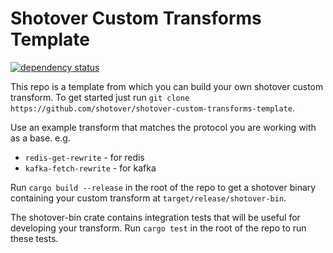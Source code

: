 # Shotover Custom Transforms Template

[![dependency status](https://deps.rs/repo/github/shotover/shotover-custom-transforms-template/status.svg)](https://deps.rs/repo/github/shotover/shotover-custom-transforms-template)

This repo is a template from which you can build your own shotover custom transform.
To get started just run `git clone https://github.com/shotover/shotover-custom-transforms-template`.

Use an example transform that matches the protocol you are working with as a base. e.g.

* `redis-get-rewrite` - for redis
* `kafka-fetch-rewrite` - for kafka

Run `cargo build --release` in the root of the repo to get a shotover binary containing your custom transform at `target/release/shotover-bin`.

The shotover-bin crate contains integration tests that will be useful for developing your transform.
Run `cargo test` in the root of the repo to run these tests.
